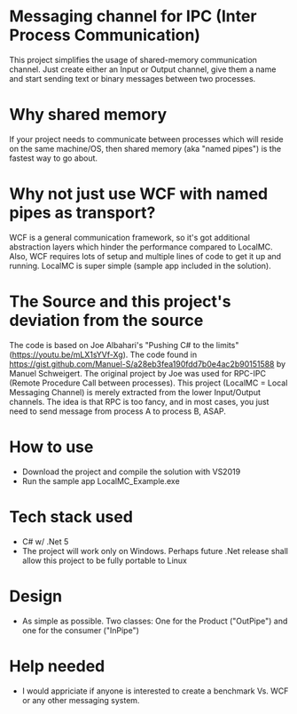 # Messaging channel for IPC (Inter Process Communication)
This project simplifies the usage of shared-memory communication channel. Just create either an Input or Output channel, give them a name and start sending text or binary messages between two processes.

# Why shared memory
If your project needs to communicate between processes which will reside on the same machine/OS, then shared memory (aka "named pipes") is the fastest way to go about.

# Why not just use WCF with named pipes as transport?
WCF is a general communication framework, so it's got additional abstraction layers which hinder the performance compared to LocalMC. Also, WCF requires lots of setup and multiple lines of code to get it up and running. LocalMC is super simple (sample app included in the solution).

# The Source and this project's deviation from the source
The code is based on Joe Albahari's "Pushing C# to the limits" (https://youtu.be/mLX1sYVf-Xg). The code found in https://gist.github.com/Manuel-S/a28eb3fea190fdd7b0e4ac2b90151588 by Manuel Schweigert.
The original project by Joe was used for RPC-IPC (Remote Procedure Call between processes). This project (LocalMC = Local Messaging Channel) is merely extracted from the lower Input/Output channels. The idea is that RPC is too fancy, and in most cases, you just need to send message from process A to process B, ASAP.

# How to use
- Download the project and compile the solution with VS2019
- Run the sample app LocalMC_Example.exe
 
# Tech stack used
- C# w/ .Net 5
- The project will work only on Windows. Perhaps future .Net release shall allow this project to be fully portable to Linux

# Design
- As simple as possible. Two classes: One for the Product ("OutPipe") and one for the consumer ("InPipe")

# Help needed
- I would appriciate if anyone is interested to create a benchmark Vs. WCF or any other messaging system.
